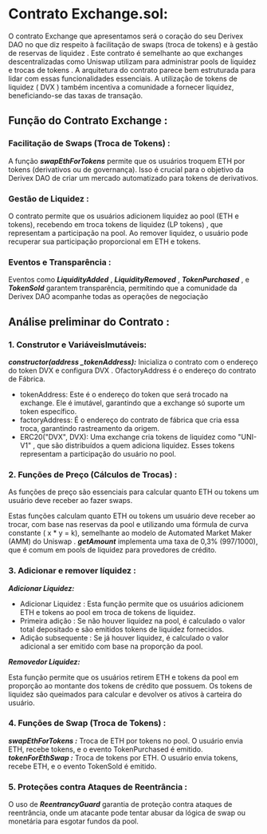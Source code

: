 # Contrato Exchange.sol:

O contrato Exchange que apresentamos será o coração do seu Derivex DAO no que diz respeito à facilitação de swaps (troca de tokens) e à gestão de reservas de liquidez . 
Este contrato é semelhante ao que exchanges descentralizadas como Uniswap utilizam para administrar pools de liquidez e trocas de tokens . 
A arquitetura do contrato parece bem estruturada para lidar com essas funcionalidades essenciais.
A utilização de tokens de liquidez ( DVX ) também incentiva a comunidade a fornecer liquidez, beneficiando-se das taxas de transação.

## Função do Contrato Exchange :

### Facilitação de Swaps (Troca de Tokens) :

A função ***swapEthForTokens*** permite que os usuários troquem ETH por tokens (derivativos ou de governança). 
Isso é crucial para o objetivo da Derivex DAO de criar um mercado automatizado para tokens de derivativos.

### Gestão de Liquidez :

O contrato permite que os usuários adicionem liquidez ao pool (ETH e tokens), recebendo em troca tokens de liquidez (LP tokens) , que representam a participação na pool.
Ao remover liquidez, o usuário pode recuperar sua participação proporcional em ETH e tokens.

### Eventos e Transparência :

Eventos como ***LiquidityAdded*** , ***LiquidityRemoved*** , ***TokenPurchased*** , e ***TokenSold*** garantem transparência, permitindo que a comunidade da Derivex DAO acompanhe todas as operações de negociação

## Análise preliminar do Contrato :

### 1. Construtor e Variáveis ​​Imutáveis:

***constructor(address _tokenAddress):***
Inicializa o contrato com o endereço do token DVX e configura DVX . OfactoryAddress é o endereço do contrato de Fábrica.

- tokenAddress: Este é o endereço do token que será trocado na exchange. Ele é imutável, garantindo que a exchange só suporte um token específico.
- factoryAddress: É o endereço do contrato de fábrica que cria essa troca, garantindo rastreamento da origem.
- ERC20("DVX", DVX): Uma exchange cria tokens de liquidez como "UNI-V1" , que são distribuídos a quem adiciona liquidez. Esses tokens representam a participação do usuário no pool.

### 2. Funções de Preço (Cálculos de Trocas) :

As funções de preço são essenciais para calcular quanto ETH ou tokens um usuário deve receber ao fazer swaps.

Estas funções calculam quanto ETH ou tokens um usuário deve receber ao trocar, com base nas reservas da pool e utilizando uma fórmula de curva constante ( x * y = k), semelhante ao modelo de Automated Market Maker (AMM) do Uniswap .
***getAmount*** implementa uma taxa de 0,3% (997/1000), que é comum em pools de liquidez para provedores de crédito.

### 3. Adicionar e remover líquidez :

***Adicionar Liquidez:***

- Adicionar Liquidez : Esta função permite que os usuários adicionem ETH e tokens ao pool em troca de tokens de liquidez.
- Primeira adição : Se não houver liquidez na pool, é calculado o valor total depositado e são emitidos tokens de liquidez fornecidos.
- Adição subsequente : Se já houver liquidez, é calculado o valor adicional a ser emitido com base na proporção da pool.

***Removedor Liquidez:***

Esta função permite que os usuários retirem ETH e tokens da pool em proporção ao montante dos tokens de crédito que possuem. 
Os tokens de liquidez são queimados para calcular e devolver os ativos à carteira do usuário.

### 4. Funções de Swap (Troca de Tokens) :

***swapEthForTokens :*** Troca de ETH por tokens no pool. O usuário envia ETH, recebe tokens, e o evento TokenPurchased é emitido.
***tokenForEthSwap :*** Troca de tokens por ETH. O usuário envia tokens, recebe ETH, e o evento TokenSold é emitido.

### 5. Proteções contra Ataques de Reentrância :

O uso de ***ReentrancyGuard*** garantia de proteção contra ataques de reentrância, onde um atacante pode tentar abusar da lógica de swap ou monetária para esgotar fundos da pool.

